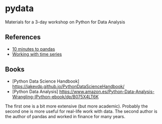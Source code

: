 # pydata
Materials for a 3-day workshop on Python for Data Analysis

## References
- [10 minutes to pandas](https://pandas.pydata.org/pandas-docs/stable/getting_started/10min.html)
- [Working with time series](https://jakevdp.github.io/PythonDataScienceHandbook/03.11-working-with-time-series.html)


## Books
- [Python Data Science Handbook] https://jakevdp.github.io/PythonDataScienceHandbook/ 
- [Python Data Analysis] https://www.amazon.es/Python-Data-Analysis-Wrangling-IPython-ebook/dp/B075X4LT6K 

The first one is a bit more extensive (but more academic). Probably the second one is more useful 
for real-life work with data. The second author is the author of pandas and worked in finance for many years.